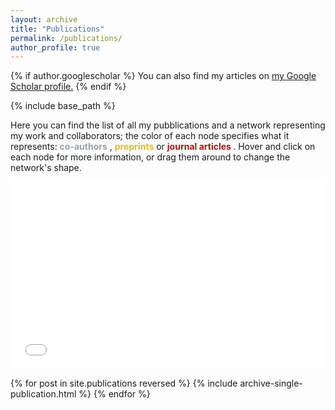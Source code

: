 ```yaml
---
layout: archive
title: "Publications"
permalink: /publications/
author_profile: true
---
```


{% if author.googlescholar %}
  You can also find my articles on <u><a href="{{author.googlescholar}}">my Google Scholar profile</a>.</u>
{% endif %}

{% include base_path %}

Here you can find the list of all my pubblications and a network representing my work and collaborators; the color of each node specifies what it represents: <span style="color:#9BA1A6"> <b>co-authors</b> </span>, <span style="color:#dbbb2a"> <b>preprints</b> </span> or <span style="color:#9e1910"> <b>journal articles </b> </span>. Hover and click on each node for more information, or drag them around to change the network's shape.
<iframe src="/collab_net/network.html" height="300" width="100%" style="border: none"></iframe>

{% for post in site.publications reversed %}
  {% include archive-single-publication.html %}
{% endfor %}
